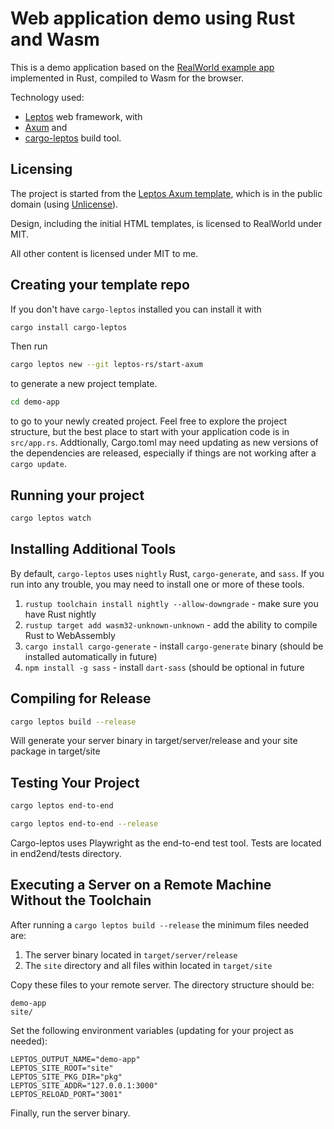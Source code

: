 # Web application demo using Rust and Wasm

This is a demo application based on the [RealWorld example
app](https://github.com/gothinkster/realworld) implemented in Rust, compiled
to Wasm for the browser.

Technology used:
- [Leptos](https://github.com/leptos-rs/leptos) web framework, with
- [Axum](https://github.com/tokio-rs/axum) and
- [cargo-leptos](https://github.com/akesson/cargo-leptos) build tool.

## Licensing

The project is started from the [Leptos Axum
template](https://github.com/leptos-rs/start-axum), which is in the public
domain (using [Unlicense](https://unlicense.org/)).

Design, including the initial HTML templates, is licensed to RealWorld under
MIT.

All other content is licensed under MIT to me.

## Creating your template repo

If you don't have `cargo-leptos` installed you can install it with

```bash
cargo install cargo-leptos
```

Then run
```bash
cargo leptos new --git leptos-rs/start-axum
```

to generate a new project template.

```bash
cd demo-app
```

to go to your newly created project. Feel free to explore the project
structure, but the best place to start with your application code is in
`src/app.rs`. Addtionally, Cargo.toml may need updating as new versions of the
dependencies are released, especially if things are not working after a `cargo
update`.

## Running your project

```bash
cargo leptos watch
```

## Installing Additional Tools

By default, `cargo-leptos` uses `nightly` Rust, `cargo-generate`, and `sass`.
If you run into any trouble, you may need to install one or more of these
tools.

1. `rustup toolchain install nightly --allow-downgrade` - make sure you have
   Rust nightly
2. `rustup target add wasm32-unknown-unknown` - add the ability to compile
   Rust to WebAssembly
3. `cargo install cargo-generate` - install `cargo-generate` binary (should be
   installed automatically in future)
4. `npm install -g sass` - install `dart-sass` (should be optional in future

## Compiling for Release
```bash
cargo leptos build --release
```

Will generate your server binary in target/server/release and your site
package in target/site

## Testing Your Project
```bash
cargo leptos end-to-end
```

```bash
cargo leptos end-to-end --release
```

Cargo-leptos uses Playwright as the end-to-end test tool. Tests are located in
end2end/tests directory.

## Executing a Server on a Remote Machine Without the Toolchain
After running a `cargo leptos build --release` the minimum files needed are:

1. The server binary located in `target/server/release`
2. The `site` directory and all files within located in `target/site`

Copy these files to your remote server. The directory structure should be:
```text
demo-app
site/
```
Set the following environment variables (updating for your project as needed):
```text
LEPTOS_OUTPUT_NAME="demo-app"
LEPTOS_SITE_ROOT="site"
LEPTOS_SITE_PKG_DIR="pkg"
LEPTOS_SITE_ADDR="127.0.0.1:3000"
LEPTOS_RELOAD_PORT="3001"
```
Finally, run the server binary.
